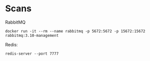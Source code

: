 
# Scans

RabbitMQ

```
docker run -it --rm --name rabbitmq -p 5672:5672 -p 15672:15672 rabbitmq:3.10-management
```

Redis:

```
redis-server --port 7777
```


